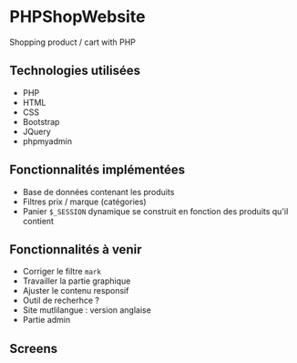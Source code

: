 # PHPShopWebsite
Shopping product / cart with PHP  

## Technologies utilisées

* PHP
* HTML
* CSS
* Bootstrap
* JQuery
* phpmyadmin

## Fonctionnalités implémentées

* Base de données contenant les produits
* Filtres prix / marque (catégories)
* Panier `$_SESSION` dynamique se construit en fonction des produits qu'il contient

## Fonctionnalités à venir

* Corriger le filtre `mark`
* Travailler la partie graphique 
* Ajuster le contenu responsif
* Outil de recherhce ?
* Site mutlilangue : version anglaise
* Partie admin

## Screens


